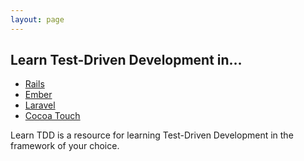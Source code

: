 ```yaml
---
layout: page
---
```


## Learn Test-Driven Development in…

* [Rails](/rails)
* [Ember](/ember)
* [Laravel](/laravel)
* [Cocoa Touch](/cocoa-touch)

Learn TDD is a resource for learning Test-Driven Development in the framework of your choice.
